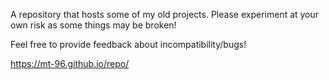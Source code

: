


A repository that hosts some of my old projects. Please experiment at your own risk as some things may be broken!


Feel free to provide feedback about incompatibility/bugs!


https://mt-96.github.io/repo/

